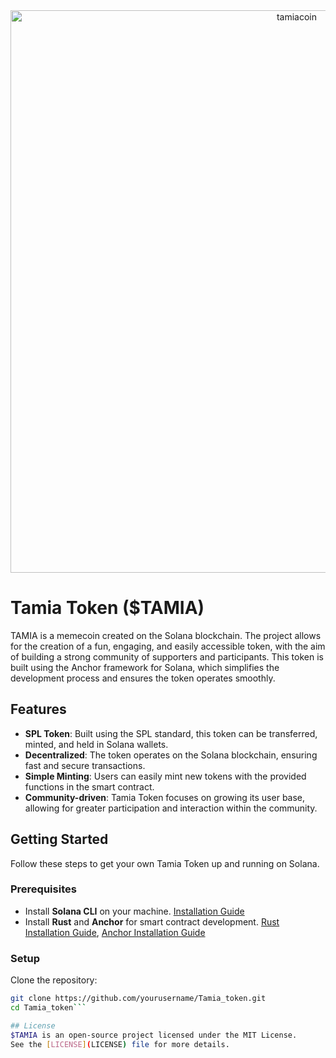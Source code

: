 <div align="center"><img src="https://github.com/user-attachments/assets/cc44133e-2b75-406a-8e20-70f0d99dceb7" alt="tamiacoin" width=900/></div>

# Tamia Token ($TAMIA) 


TAMIA is a memecoin created on the Solana blockchain. The project allows for the creation of a fun, engaging, and easily accessible token, with the aim of building a strong community of supporters and participants. This token is built using the Anchor framework for Solana, which simplifies the development process and ensures the token operates smoothly.

## Features

- **SPL Token**: Built using the SPL standard, this token can be transferred, minted, and held in Solana wallets.
- **Decentralized**: The token operates on the Solana blockchain, ensuring fast and secure transactions.
- **Simple Minting**: Users can easily mint new tokens with the provided functions in the smart contract.
- **Community-driven**: Tamia Token focuses on growing its user base, allowing for greater participation and interaction within the community.

## Getting Started

Follow these steps to get your own Tamia Token up and running on Solana.

### Prerequisites

- Install **Solana CLI** on your machine. [Installation Guide](https://docs.solana.com/cli/install-solana-cli-tools)
- Install **Rust** and **Anchor** for smart contract development. [Rust Installation Guide](https://www.rust-lang.org/learn/get-started), [Anchor Installation Guide](https://project-serum.github.io/anchor/getting-started/installation.html)
  
### Setup

Clone the repository:

```bash
git clone https://github.com/yourusername/Tamia_token.git
cd Tamia_token```

## License  
$TAMIA is an open-source project licensed under the MIT License.  
See the [LICENSE](LICENSE) file for more details.
